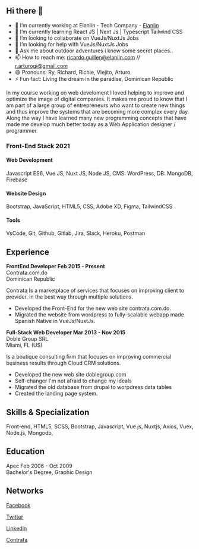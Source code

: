 ## Hi there 👋

- 🔭 I’m currently working at Elaniin - Tech Company - [Elaniin](https://elaniin.com/ "Elaniin - Tech Company")
- 🌱 I’m currently learning React JS | Next Js | Typescript  Tailwind CSS
- 👯 I’m looking to collaborate on VueJs/NuxtJs Jobs
- 🤔 I’m looking for help with VueJs/NuxtJs Jobs
- 💬 Ask me about outdoor adventures i know some secret places.. 
- 📫 How to reach me: ricardo.guillen@elaniin.com // r.arturogi@gmail.com
- 😄 Pronouns: Ry, Richard, Richie, Viejito, Arturo
- ⚡ Fun fact: Living the dream in the paradise, Dominican Republic

In my course working on web develoment I loved helping to improve and optimize the image of digital companies.
It makes me proud to know that I am part of a large group of entrepreneurs who want to create new things and
thus improve the systems that are becoming more complex every day. Along the way I have learned many new
programming concepts that have made me develop much better today as a Web Application designer / programmer

### Front-End Stack 2021

#### Web Development
Javascript ES6, Vue JS, Nuxt JS, Node JS, CMS: WordPress, DB: MongoDB, Firebase

#### Website Design
Bootstrap, JavaScript, HTML5, CSS, Adobe XD, Figma, TailwindCSS

#### Tools
VsCode, Git, Github, Gitlab, Jira, Slack, Heroku, Postman

## Experience

<b>FrontEnd Developer Feb 2015 - Present</b> <br />
Contrata.com.do <br />
Dominican Republic

Contrata Is a marketplace of services that focuses on improving client to provider.
in the best way through multiple solutions.

- Developed the Front-End for the new web site contrata.com.do.
- Migrated the website from wordpress to fully-scalable webapp made Spanish Native in VueJs/NuxtJs.

<b>Full-Stack Web Developer Mar 2013 - Nov 2015</b> <br />
Doble Group SRL <br />
Miami, FL (US)

Is a boutique consulting firm that focuses on improving commercial
business results through Cloud CRM solutions.

- Developed the new web site doblegroup.com
- Self-changer I'm not afraid to change my ideals
- Migrated the old database from drupal to worpdress data tables
- Created the landing page system.

## Skills & Specialization

Front-end, HTML5, SCSS, Bootstrap, Javascript, Vue.js, Nuxtjs, Axios, Vuex, Node.js, Mongodb,

## Education

Apec Feb 2006 - Oct 2009  <br />
Bachelor's Degree, Graphic Design

## Networks

[Facebook](https://facebook.com/ryarturogi/ "Facebook's Profile")

[Twitter](https://twitter.com/ryarturogi/ "Twitter's Profile")

[Linkedin](https://linkedin.com/in/ryarturogi/ "Linkedin's Profile")

[Contrata](https://contrata.com.do/servicio/ricardo-guillen "Contrata's Profile")

